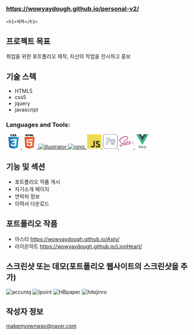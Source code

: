 
### https://wowyaydough.github.io/personal-v2/
```
<h1>제목</h1>
```
## 프로젝트 목표
취업을 위한 포트폴리오 제작, 자신의 작업을 전시하고 홍보

## 기술 스텍
- HTML5
- css5
- jquery
- javascript

<h3 align="left">Languages and Tools:</h3>
<p align="left"> <a href="https://www.w3schools.com/css/" target="_blank" rel="noreferrer"> <img src="https://raw.githubusercontent.com/devicons/devicon/master/icons/css3/css3-original-wordmark.svg" alt="css3" width="40" height="40"/> </a> <a href="https://www.w3.org/html/" target="_blank" rel="noreferrer"> <img src="https://raw.githubusercontent.com/devicons/devicon/master/icons/html5/html5-original-wordmark.svg" alt="html5" width="40" height="40"/> </a> <a href="https://www.adobe.com/in/products/illustrator.html" target="_blank" rel="noreferrer"> <img src="https://www.vectorlogo.zone/logos/adobe_illustrator/adobe_illustrator-icon.svg" alt="illustrator" width="40" height="40"/> </a> <a href="https://ionicframework.com" target="_blank" rel="noreferrer"> <img src="https://upload.wikimedia.org/wikipedia/commons/d/d1/Ionic_Logo.svg" alt="ionic" width="40" height="40"/> </a> <a href="https://developer.mozilla.org/en-US/docs/Web/JavaScript" target="_blank" rel="noreferrer"> <img src="https://raw.githubusercontent.com/devicons/devicon/master/icons/javascript/javascript-original.svg" alt="javascript" width="40" height="40"/> </a> <a href="https://www.photoshop.com/en" target="_blank" rel="noreferrer"> <img src="https://raw.githubusercontent.com/devicons/devicon/master/icons/photoshop/photoshop-line.svg" alt="photoshop" width="40" height="40"/> </a> <a href="https://sass-lang.com" target="_blank" rel="noreferrer"> <img src="https://raw.githubusercontent.com/devicons/devicon/master/icons/sass/sass-original.svg" alt="sass" width="40" height="40"/> </a> <a href="https://vuejs.org/" target="_blank" rel="noreferrer"> <img src="https://raw.githubusercontent.com/devicons/devicon/master/icons/vuejs/vuejs-original-wordmark.svg" alt="vuejs" width="40" height="40"/> </a> </p>

## 기능 및 섹션
- 포트폴리오 작품 게시
- 자기소개 페이지
- 연락처 정보
- 이력서 다운로드 

## 포트폴리오 작품
- 아스티 https://wowyaydough.github.io/Asty/
- 라이온하트 https://wowyaydough.github.io/LionHeart/

## 스크린샷 또는 데모(포트폴리오 웹사이트의 스크린샷을 추가)
![accuniq](https://github.com/wowyaydough/personal-v2/assets/150096210/235a4915-b503-4129-baf7-1b5b2604f501)
![lpoint](https://github.com/wowyaydough/personal-v2/assets/150096210/8e93101c-ada4-4ab2-a8d3-955dd2067424)
![HBpaper](https://github.com/wowyaydough/personal-v2/assets/150096210/afcdfc23-4eff-40ed-a7e2-94d5afd2cbb5)
![hitejinro](https://github.com/wowyaydough/personal-v2/assets/150096210/4d2a7660-c263-441f-96a6-043e3c9e53e8)


## 작성자 정보
makemyownway@naver.com


